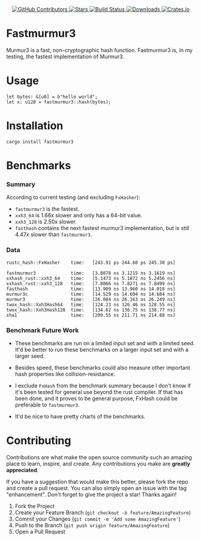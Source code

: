<div id="top"></div>

<p align="center">
<a href="https://github.com/kurtbuilds/fastmurmur3/graphs/contributors">
    <img src="https://img.shields.io/github/contributors/kurtbuilds/fastmurmur3.svg?style=flat-square" alt="GitHub Contributors" />
</a>
<a href="https://github.com/kurtbuilds/fastmurmur3/stargazers">
    <img src="https://img.shields.io/github/stars/kurtbuilds/fastmurmur3.svg?style=flat-square" alt="Stars" />
</a>
<a href="https://github.com/kurtbuilds/fastmurmur3/actions">
    <img src="https://img.shields.io/github/workflow/status/kurtbuilds/fastmurmur3/test?style=flat-square" alt="Build Status" />
</a>
<a href="https://crates.io/crates/fastmurmur3">
    <img src="https://img.shields.io/crates/d/fastmurmur3?style=flat-square" alt="Downloads" />
</a>
<a href="https://crates.io/crates/fastmurmur3">
    <img src="https://img.shields.io/crates/v/fastmurmur3?style=flat-square" alt="Crates.io" />
</a>

</p>

# Fastmurmur3

Murmur3 is a fast, non-cryptographic hash function. Fastmurmur3 is, in my testing, the fastest implementation of Murmur3.

# Usage

    let bytes: &[u8] = b"hello world";
    let x: u128 = fastmurmur3::hash(bytes);

# Installation

    cargo install fastmurmur3

# Benchmarks

### Summary

According to current testing (and excluding `FxHasher`):

- `fastmurmur3` is the fastest.
- `xxh3_64` is 1.66x slower and only has a 64-bit value.
- `xxh3_128` is 2.50x slower.
- `fasthash` contains the next fastest murmur3 implementation, but is still 4.47x slower than `fastmurmur3`.

### Data

```
rustc_hash::FxHasher    time:   [243.91 ps 244.60 ps 245.30 ps]

fastmurmur3             time:   [3.0878 ns 3.1215 ns 3.1619 ns]
xxhash_rust::xxh3_64    time:   [5.1473 ns 5.1872 ns 5.2456 ns]
xxhash_rust::xxh3_128   time:   [7.8066 ns 7.8271 ns 7.8499 ns]
fasthash                time:   [13.909 ns 13.960 ns 14.018 ns]
murmur3c                time:   [14.529 ns 14.604 ns 14.684 ns]
murmur3                 time:   [26.084 ns 26.163 ns 26.249 ns]
twox_hash::Xxh3Hash64   time:   [124.23 ns 126.46 ns 128.55 ns]
twox_hash::Xxh3Hash128  time:   [134.62 ns 136.75 ns 138.77 ns]
sha1                    time:   [209.55 ns 211.71 ns 214.88 ns]
```

### Benchmark Future Work

- These benchmarks are run on a limited input set and with a limited seed. It'd be better to run these benchmarks 
  on a larger input set and with a larger seed.

- Besides speed, these benchmarks could also measure other important hash properties like collision-resistance. 

- I exclude `FxHash` from the benchmark summary because I don't know if it's been tested for general use beyond
  the rust compiler. If that has been done, and it proves to be general purpose, 
  FxHash could be preferable to `fastmurmur3`.

- It'd be nice to have pretty charts of the benchmarks.

# Contributing

Contributions are what make the open source community such an amazing place to learn, inspire, and create. Any contributions you make are **greatly appreciated**.

If you have a suggestion that would make this better, please fork the repo and create a pull request. You can also simply open an issue with the tag "enhancement".
Don't forget to give the project a star! Thanks again!

1. Fork the Project
2. Create your Feature Branch (`git checkout -b feature/AmazingFeature`)
3. Commit your Changes (`git commit -m 'Add some AmazingFeature'`)
4. Push to the Branch (`git push origin feature/AmazingFeature`)
5. Open a Pull Request